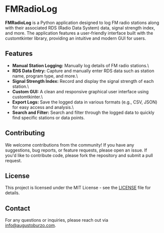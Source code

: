 # FMRadioLog

**FMRadioLog** is a Python application designed to log FM radio stations along with their associated RDS (Radio Data System) data, signal strength index, and more. The application features a user-friendly interface built with the customtkinter library, providing an intuitive and modern GUI for users.

## Features
- **Manual Station Logging:** Manually log details of FM radio stations.\
- **RDS Data Entry:** Capture and manually enter RDS data such as station name, program type, and more.\
- **Signal Strength Index:** Record and display the signal strength of each station.\
- **Custom GUI:** A clean and responsive graphical user interface using customtkinter.\
- **Export Logs:** Save the logged data in various formats (e.g., CSV, JSON) for easy access and analysis.\
- **Search and Filter:** Search and filter through the logged data to quickly find specific stations or data points.

## Contributing
We welcome contributions from the community! If you have any suggestions, bug reports, or feature requests, please open an issue. If you'd like to contribute code, please fork the repository and submit a pull request.

## License
This project is licensed under the MIT License - see the [LICENSE](https://github.com/git/git-scm.com/blob/main/MIT-LICENSE.txt) file for details.

## Contact
For any questions or inquiries, please reach out via [info@augustoburzo.com](mailto:info@augustoburzo.com).

